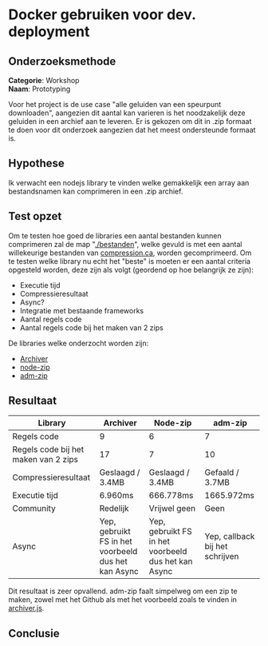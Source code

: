 # Docker gebruiken voor dev. deployment

## Onderzoeksmethode

**Categorie**: Workshop <br />
**Naam**: Prototyping

Voor het project is de use case "alle geluiden van een speurpunt downloaden", aangezien dit aantal kan varieren is het noodzakelijk deze geluiden in een archief aan te leveren. Er is gekozen om dit in .zip formaat te doen voor dit onderzoek aangezien dat het meest ondersteunde formaat is.

## Hypothese

Ik verwacht een nodejs library te vinden welke gemakkelijk een array aan bestandsnamen kan comprimeren in een .zip archief.

## Test opzet

Om te testen hoe goed de libraries een aantal bestanden kunnen comprimeren zal de map "[./bestanden](./bestanden)", welke gevuld is met een aantal willekeurige bestanden van [compression.ca](http://compression.ca/act/act-files.html), worden gecomprimeerd. Om te testen welke library nu echt het "beste" is moeten er een aantal criteria opgesteld worden, deze zijn als volgt (geordend op hoe belangrijk ze zijn):

- Executie tijd
- Compressieresultaat
- Async?
- Integratie met bestaande frameworks
- Aantal regels code
- Aantal regels code bij het maken van 2 zips

De libraries welke onderzocht worden zijn:

- [Archiver](https://www.npmjs.com/package/archiver)
- [node-zip](https://www.npmjs.com/package/node-zip)
- [adm-zip](https://www.npmjs.com/package/adm-zip)

## Resultaat

| Library                              | Archiver | Node-zip | adm-zip |
|--------------------------------------|----------|----------|---------|
| Regels code                          |     9    |    6      |    7     |
| Regels code bij het maken van 2 zips |     17   |    7      |    10     |
| Compressieresultaat                  |  Geslaagd / 3.4MB   |    Geslaagd / 3.4MB      |  Gefaald / 3.7MB       |
| Executie tijd                        |   6.960ms  |     666.778ms     |   1665.972ms      |
| Community                            |   Redelijk       |     Vrijwel geen     | Geen |
| Async                                |    Yep, gebruikt FS in het voorbeeld dus het kan Async      |     Yep, gebruikt FS in het voorbeeld dus het kan Async     | Yep, callback bij het schrijven |

Dit resultaat is zeer opvallend. adm-zip faalt simpelweg om een zip te maken, zowel met het Github als met het voorbeeld zoals te vinden in [archiver.js](./code/archiver.js).

## Conclusie


